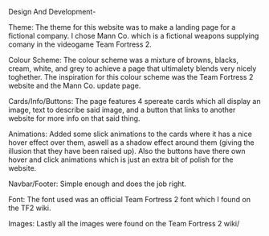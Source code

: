 Design And Development-

Theme:
The theme for this website was to make a landing page for a fictional company. I chose Mann Co. which is a fictional weapons supplying comany in the videogame Team Fortress 2.

Colour Scheme:
The colour scheme was a mixture of browns, blacks, cream, white, and grey to achieve a page that ultimalety blends very nicely toghether. The inspiration for this colour scheme was the Team Fortress 2 website
and the Mann Co. update page. 

Cards/Info/Buttons:
The page features 4 spereate cards which all display an image, text to describe said image, and a button that links to another website for more info on that said thing.

Animations:
Added some slick animations to the cards where it has a nice hover effect over them, aswell as a shadow effect around them (giving the illusion that they have been raised up). Also the buttons have there own
hover and click animations which is just an extra bit of polish for the website.

Navbar/Footer:
Simple enough and does the job right.

Font:
The font used was an official Team Fortress 2 font which I found on the TF2 wiki.

Images:
Lastly all the images were found on the Team Fortress 2 wiki/
